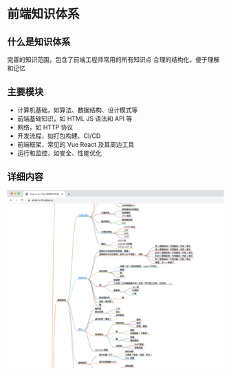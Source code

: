 # 前端知识体系

## 什么是知识体系

完善的知识范围，包含了前端工程师常用的所有知识点
合理的结构化，便于理解和记忆

## 主要模块

- 计算机基础，如算法、数据结构、设计模式等
- 前端基础知识，如 HTML JS 语法和 API 等
- 网络，如 HTTP 协议
- 开发流程，如打包构建、CI/CD
- 前端框架，常见的 Vue React 及其周边工具
- 运行和监控，如安全、性能优化

## 详细内容


![](./img/tixi.png)
